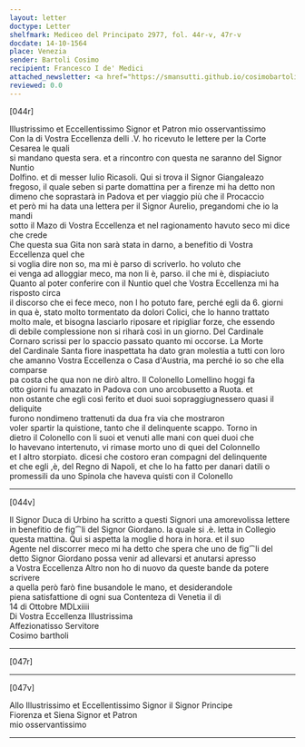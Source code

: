 ```yaml
---
layout: letter
doctype: Letter
shelfmark: Mediceo del Principato 2977, fol. 44r-v, 47r-v
docdate: 14-10-1564
place: Venezia
sender: Bartoli Cosimo
recipient: Francesco I de' Medici
attached_newsletter: <a href="https://smansutti.github.io/cosimobartoli/texts/3079_091/">3079_091</a>
reviewed: 0.0
---
```


[044r]  
  
  
Illustrissimo et Eccellentissimo Signor et Patron mio osservantissimo  
Con la di Vostra Eccellenza delli .V. ho ricevuto le lettere per la Corte Cesarea le quali  
si mandano questa sera. et a rincontro con questa ne saranno del Signor Nuntio  
Dolfino. et di messer Iulio Ricasoli. Qui si trova il Signor Giangaleazo  
fregoso, il quale seben si parte domattina per a firenze mi ha detto non  
dimeno che soprastarà in Padova et per viaggio più che il Procaccio  
et però mi ha data una lettera per il Signor Aurelio, pregandomi che io la mandi  
sotto il Mazo di Vostra Eccellenza et nel ragionamento havuto seco mi dice che crede  
Che questa sua Gita non sarà stata in darno, a benefitio di Vostra Eccellenza quel che  
si voglia dire non so, ma mi è parso di scriverlo. ho voluto che  
ei venga ad alloggiar meco, ma non li è, parso. il che mi è, dispiaciuto  
Quanto al poter conferire con il Nuntio quel che Vostra Eccellenza mi ha risposto circa  
il discorso che ei fece meco, non l ho potuto fare, perché egli da 6. giorni  
in qua è, stato molto tormentato da dolori Colici, che lo hanno trattato  
molto male, et bisogna lasciarlo riposare et ripigliar forze, che essendo  
di debile complessione non si riharà così in un giorno. Del Cardinale  
Cornaro scrissi per lo spaccio passato quanto mi occorse. La Morte  
del Cardinale Santa fiore inaspettata ha dato gran molestia a tutti con loro  
che amanno Vostra Eccellenza o Casa d'Austria, ma perché io so che ella comparse  
pa costa che qua non ne dirò altro. Il Colonello Lomellino hoggi fa  
otto giorni fu amazato in Padova con uno arcobusetto a Ruota. et  
non ostante che egli così ferito et duoi suoi sopraggiugnessero quasi il deliquite  
furono nondimeno trattenuti da dua fra via che mostraron  
voler spartir la quistione, tanto che il delinquente scappo. Torno in  
dietro il Colonello con li suoi et venuti alle mani con quei duoi che  
lo havevano intertenuto, vi rimase morto uno di quei del Colonnello  
et l altro storpiato. dicesi che costoro eran compagni del delinquente  
et che egli ,è, del Regno di Napoli, et che lo ha fatto per danari datili o  
promessili da uno Spinola che haveva quisti con il Colonello  
  
---  

[044v]  
  
  
Il Signor Duca di Urbino ha scritto a questi Signori una amorevolissa lettere  
in benefitio de fig⁀li del Signor Giordano. la quale si .è. letta in Collegio  
questa mattina. Qui si aspetta la moglie d hora in hora. et il suo  
Agente nel discorrer meco mi ha detto che spera che uno de fig⁀li del  
detto Signor Giordano possa venir ad allevarsi et anutarsi apresso  
a Vostra Eccellenza Altro non ho di nuovo da queste bande da potere scrivere  
a quella però farò fine busandole le mano, et desiderandole  
piena satisfattione di ogni sua Contenteza di Venetia il dì  
14 di Ottobre MDLxiiii  
Di Vostra Eccellenza Illustrissima  
Affezionatisso Servitore  
Cosimo bartholi  
  
---  

[047r]  
  
  
  
---  

[047v]  
  
  
Allo Illustrissimo et Eccellentissimo Signor il Signor Principe  
Fiorenza et Siena Signor et Patron  
mio osservantissimo  
  
---  

